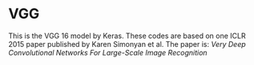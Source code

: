 # VGG
This is the VGG 16 model by Keras. 
These codes are based on one ICLR 2015 paper published by Karen Simonyan et al. The paper is: _Very Deep Convolutional Networks For Large-Scale Image Recognition_


